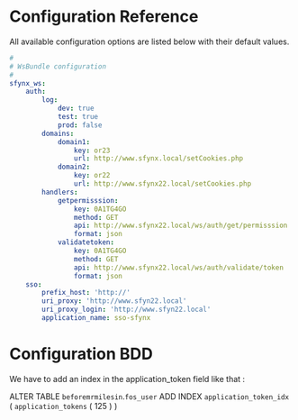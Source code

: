 # Configuration Reference

All available configuration options are listed below with their default values.

``` yaml
#
# WsBundle configuration
#
sfynx_ws:    
    auth:
        log:
            dev: true
            test: true
            prod: false
        domains:
            domain1:
                key: or23
                url: http://www.sfynx.local/setCookies.php
            domain2:
                key: or22
                url: http://www.sfynx22.local/setCookies.php              
        handlers:
            getpermisssion:
                key: 0A1TG4GO
                method: GET
                api: http://www.sfynx22.local/ws/auth/get/permisssion
                format: json
            validatetoken:
                key: 0A1TG4GO
                method: GET
                api: http://www.sfynx22.local/ws/auth/validate/token
                format: json 
    sso:
        prefix_host: 'http://'
        uri_proxy: 'http://www.sfyn22.local'
        uri_proxy_login: 'http://www.sfyn22.local'
        application_name: sso-sfynx                     
```

# Configuration BDD

We have to add an index in the application_token field like that :

ALTER TABLE  `beforemrmilesin`.`fos_user` ADD INDEX  `application_token_idx` (  `application_tokens` ( 125 ) )
